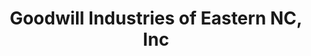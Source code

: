 ---
title: "Goodwill Industries of Eastern NC, Inc"
url: /clayton/goodwill-industries-of-eastern-nc-inc/
shop: Gebrauchtwaren
---